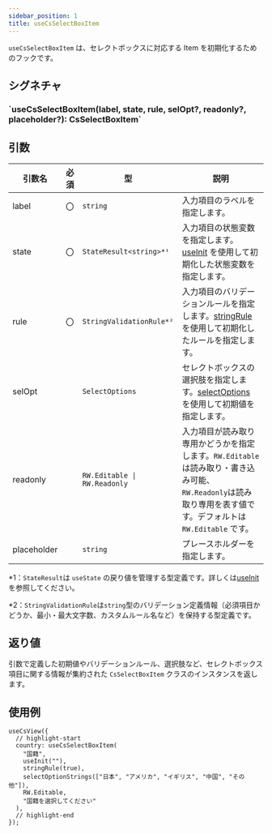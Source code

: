 ```yaml
---
sidebar_position: 1
title: useCsSelectBoxItem
---
```


`useCsSelectBoxItem` は、セレクトボックスに対応する Item を初期化するためのフックです。

## シグネチャ

<h3>`useCsSelectBoxItem(label, state, rule, selOpt?, readonly?, placeholder?): CsSelectBoxItem`</h3>

## 引数

| 引数名      | 必須 | 型                           | 説明                                                                                                                                                           |
| ----------- | ---- | ---------------------------- | -------------------------------------------------------------------------------------------------------------------------------------------------------------- |
| label       | 〇   | `string`                     | 入力項目のラベルを指定します。                                                                                                                                 |
| state       | 〇   | `StateResult<string>*¹`      | 入力項目の状態変数を指定します。[useInit](../helper-function/useInit.md) を使用して初期化した状態変数を指定します。                                            |
| rule        | 〇   | `StringValidationRule*²`     | 入力項目のバリデーションルールを指定します。[stringRule](../helper-function/stringRule.md)を使用して初期化したルールを指定します。                             |
| selOpt      |      | `SelectOptions`              | セレクトボックスの選択肢を指定します。[selectOptions](../helper-function/selectOptions.md) を使用して初期値を指定します。                                                                                                                        |
| readonly    |      | `RW.Editable \| RW.Readonly` | 入力項目が読み取り専用かどうかを指定します。`RW.Editable` は読み取り・書き込み可能、`RW.Readonly`は読み取り専用を表す値です。デフォルトは `RW.Editable` です。 |
| placeholder |      | `string`                     | プレースホルダーを指定します。                                                                                                                                 |

\*1：`StateResult`は `useState` の戻り値を管理する型定義です。詳しくは[useInit](../helper-function/useInit.md)を参照してください。

\*2：`StringValidationRule`は`string`型のバリデーション定義情報（必須項目かどうか、最小・最大文字数、カスタムルール名など）を保持する型定義です。

## 返り値

引数で定義した初期値やバリデーションルール、選択肢など、セレクトボックス項目に関する情報が集約された `CsSelectBoxItem` クラスのインスタンスを返します。

## 使用例

```tsx
useCsView({
  // highlight-start
  country: useCsSelectBoxItem(
    "国籍",
    useInit(""),
    stringRule(true),
    selectOptionStrings(["日本", "アメリカ", "イギリス", "中国", "その他"]),
    RW.Editable,
    "国籍を選択してください"
  ),
  // highlight-end
});
```
